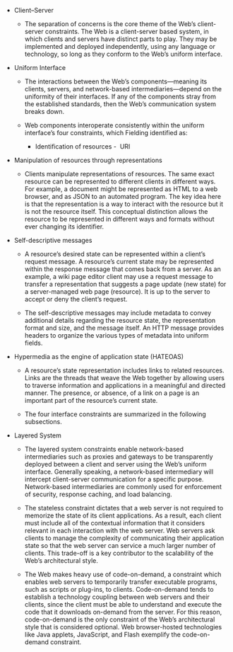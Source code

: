 -   Client–Server 
    
    -   The separation of concerns is the core theme of the Web’s client-server constraints. The Web is a client-server based system, in which clients and servers have distinct parts to play. They may be implemented and deployed independently, using any language or technology, so long as they conform to the Web’s uniform interface. 
        
-   Uniform Interface 
    
    -   The interactions between the Web’s components—meaning its clients, servers, and network-based intermediaries—depend on the uniformity of their interfaces. If any of the components stray from the established standards, then the Web’s communication system breaks down. 
        
    -   Web components interoperate consistently within the uniform interface’s four constraints, which Fielding identified as: 
        
        -   Identification of resources -  URI 
            
        
-   Manipulation of resources through representations 
    
    -   Clients manipulate representations of resources. The same exact resource can be represented to different clients in different ways. For example, a document might be represented as HTML to a web browser, and as JSON to an automated program. The key idea here is that the representation is a way to interact with the resource but it is not the resource itself. This conceptual distinction allows the resource to be represented in different ways and formats without ever changing its identifier. 
        
    
-   Self-descriptive messages 
    
    -   A resource’s desired state can be represented within a client’s request message. A resource’s current state may be represented within the response message that comes back from a server. As an example, a wiki page editor client may use a request message to transfer a representation that suggests a page update (new state) for a server-managed web page (resource). It is up to the server to accept or deny the client’s request. 
        
    -   The self-descriptive messages may include metadata to convey additional details regarding the resource state, the representation format and size, and the message itself. An HTTP message provides headers to organize the various types of metadata into uniform fields. 
        
    
-   Hypermedia as the engine of application state (HATEOAS) 
    
    -   A resource’s state representation includes links to related resources. Links are the threads that weave the Web together by allowing users to traverse information and applications in a meaningful and directed manner. The presence, or absence, of a link on a page is an important part of the resource’s current state. 
        
    -   The four interface constraints are summarized in the following subsections. 
        
    
-   Layered System 
    
    -   The layered system constraints enable network-based intermediaries such as proxies and gateways to be transparently deployed between a client and server using the Web’s uniform interface. Generally speaking, a network-based intermediary will intercept client-server communication for a specific purpose. Network-based intermediaries are commonly used for enforcement of security, response caching, and load balancing. 
        
    
    -   The stateless constraint dictates that a web server is not required to memorize the state of its client applications. As a result, each client must include all of the contextual information that it considers relevant in each interaction with the web server. Web servers ask clients to manage the complexity of communicating their application state so that the web server can service a much larger number of clients. This trade-off is a key contributor to the scalability of the Web’s architectural style. 
        
    
    -   The Web makes heavy use of code-on-demand, a constraint which enables web servers to temporarily transfer executable programs, such as scripts or plug-ins, to clients. Code-on-demand tends to establish a technology coupling between web servers and their clients, since the client must be able to understand and execute the code that it downloads on-demand from the server. For this reason, code-on-demand is the only constraint of the Web’s architectural style that is considered optional. Web browser-hosted technologies like Java applets, JavaScript, and Flash exemplify the code-on-demand constraint.